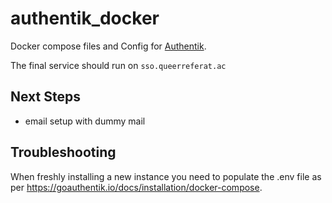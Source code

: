 # authentik_docker

Docker compose files and Config for [Authentik](https://goauthentik.io/).

The final service should run on `sso.queerreferat.ac`

## Next Steps

* email setup with dummy mail

## Troubleshooting

When freshly installing a new instance you need to populate the .env file as per
<https://goauthentik.io/docs/installation/docker-compose>.
